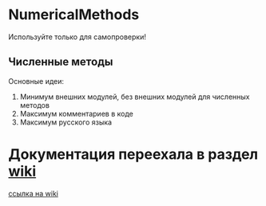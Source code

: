 # NumericalMethods
Используйте только для самопроверки!
## Численные методы
Основные идеи:
1. Минимум внешних модулей, без внешних модулей для численных методов
1. Максимум комментариев в коде
1. Максимум русского языка
# Документация переехала в раздел [wiki](#https://github.com/simensgreen/NumericalMethods/wiki)
[ссылка на wiki](#https://github.com/simensgreen/NumericalMethods/wiki)

